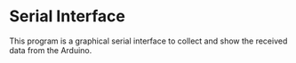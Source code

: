 # Serial Interface

This program is a graphical serial interface to collect and show the received data from the Arduino.

